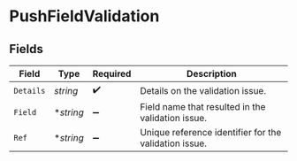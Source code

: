 # PushFieldValidation


## Fields

| Field                                                 | Type                                                  | Required                                              | Description                                           |
| ----------------------------------------------------- | ----------------------------------------------------- | ----------------------------------------------------- | ----------------------------------------------------- |
| `Details`                                             | *string*                                              | :heavy_check_mark:                                    | Details on the validation issue.                      |
| `Field`                                               | **string*                                             | :heavy_minus_sign:                                    | Field name that resulted in the validation issue.     |
| `Ref`                                                 | **string*                                             | :heavy_minus_sign:                                    | Unique reference identifier for the validation issue. |